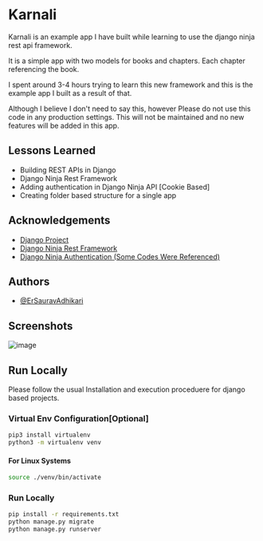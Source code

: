 
# Karnali

Karnali is an example app I have built while learning to use the django ninja rest api framework. 

It is a simple app with two models for books and chapters. Each chapter referencing the book. 

I spent around 3-4 hours trying to learn this new framework and this is the example app I built as a result of that.

Although I believe I don't need to say this, however Please do not use this code in any production settings. This will not be maintained and no new features will be added in this app.


## Lessons Learned

- Building REST APIs in Django 
- Django Ninja Rest Framework
- Adding authentication in Django Ninja API [Cookie Based]
- Creating folder based structure for a single app

## Acknowledgements

 - [Django Project](https://www.djangoproject.com/)
 - [Django Ninja Rest Framework](https://django-ninja.rest-framework.com/)
 - [Django Ninja Authentication (Some Codes Were Referenced)](https://github.com/mugartec/django-ninja-auth)


## Authors

- [@ErSauravAdhikari](https://www.github.com/ersauravadhikari)

## Screenshots
![image](https://user-images.githubusercontent.com/69170305/167658996-b80cb207-27f1-4cbd-9f2a-9e7c4d89548f.png)


## Run Locally

Please follow the usual Installation and execution proceduere for django based projects.

### Virtual Env Configuration[Optional]
```bash
pip3 install virtualenv
python3 -m virtualenv venv
```
#### For Linux Systems
```bash
source ./venv/bin/activate
```

### Run Locally
```bash
pip install -r requirements.txt
python manage.py migrate
python manage.py runserver
```
